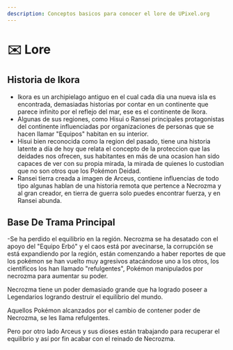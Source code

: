 ```yaml
---
description: Conceptos basicos para conocer el lore de UPixel.org
---
```


# ✉️ Lore

## **Historia de Ikora**

* Ikora es un archipielago antiguo en el cual cada dia una nueva isla es encontrada, demasiadas historias por contar en un continente que parece infinito por el reflejo del mar, ese es el continente de Ikora.
* Algunas de sus regiones, como Hisui o Ransei principales protagonistas del continente influenciadas por organizaciones de personas que se hacen llamar "Equipos" habitan en su interior.
* Hisui bien reconocida como la region del pasado, tiene una historia latente a día de hoy que relata el concepto de la proteccion que las deidades nos ofrecen, sus habitantes en más de una ocasion han sido capaces de ver con su propia mirada, la mirada de quienes lo custodian que no son otros que los Pokémon Deidad.
* Ransei tierra creada a imagen de Arceus, contiene influencias de todo tipo algunas hablan de una historia remota que pertence a Necrozma y al gran creador, en tierra de guerra solo puedes encontrar fuerza, y en Ransei abunda.



## Base De Trama Principal

\-Se ha perdido el equilibrio en la región. Necrozma se ha desatado con el apoyo del "Equipo Erbó" y el caos está por avecinarse, la corrupción se está expandiendo por la región, están comenzando a haber reportes de que los pokémon se han vuelto muy agresivos atacándose uno a los otros, los científicos los han llamado "refulgentes", Pokémon manipulados por necrozma para aumentar su poder.

Necrozma tiene un poder demasiado grande que ha logrado poseer a Legendarios logrando destruir el equilibrio del mundo.

Aquellos Pokémon alcanzados por el cambio de contener poder de Necrozma, se les llama refulgentes.

Pero por otro lado Arceus y sus dioses están trabajando para recuperar el equilibrio y así por fin acabar con el reinado de Necrozma.&#x20;
